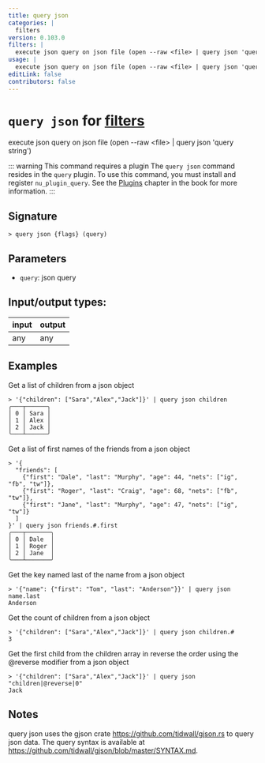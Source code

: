 ```yaml
---
title: query json
categories: |
  filters
version: 0.103.0
filters: |
  execute json query on json file (open --raw <file> | query json 'query string')
usage: |
  execute json query on json file (open --raw <file> | query json 'query string')
editLink: false
contributors: false
---
```

<!-- This file is automatically generated. Please edit the command in https://github.com/nushell/nushell instead. -->

# `query json` for [filters](/commands/categories/filters.md)

<div class='command-title'>execute json query on json file (open --raw &lt;file&gt; | query json &#x27;query string&#x27;)</div>

::: warning This command requires a plugin
The `query json` command resides in the `query` plugin.
To use this command, you must install and register `nu_plugin_query`.
See the [Plugins](/book/plugins.html) chapter in the book for more information.
:::


## Signature

```> query json {flags} (query)```

## Parameters

 -  `query`: json query


## Input/output types:

| input | output |
| ----- | ------ |
| any   | any    |

## Examples

Get a list of children from a json object
```nu
> '{"children": ["Sara","Alex","Jack"]}' | query json children
╭───┬──────╮
│ 0 │ Sara │
│ 1 │ Alex │
│ 2 │ Jack │
╰───┴──────╯

```

Get a list of first names of the friends from a json object
```nu
> '{
  "friends": [
    {"first": "Dale", "last": "Murphy", "age": 44, "nets": ["ig", "fb", "tw"]},
    {"first": "Roger", "last": "Craig", "age": 68, "nets": ["fb", "tw"]},
    {"first": "Jane", "last": "Murphy", "age": 47, "nets": ["ig", "tw"]}
  ]
}' | query json friends.#.first
╭───┬───────╮
│ 0 │ Dale  │
│ 1 │ Roger │
│ 2 │ Jane  │
╰───┴───────╯

```

Get the key named last of the name from a json object
```nu
> '{"name": {"first": "Tom", "last": "Anderson"}}' | query json name.last
Anderson
```

Get the count of children from a json object
```nu
> '{"children": ["Sara","Alex","Jack"]}' | query json children.#
3
```

Get the first child from the children array in reverse the order using the @reverse modifier from a json object
```nu
> '{"children": ["Sara","Alex","Jack"]}' | query json "children|@reverse|0"
Jack
```

## Notes
query json uses the gjson crate https://github.com/tidwall/gjson.rs to query json data. The query syntax is available at https://github.com/tidwall/gjson/blob/master/SYNTAX.md.